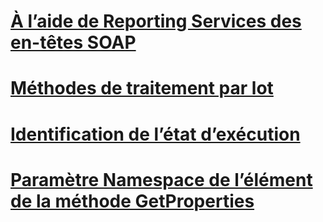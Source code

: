 # [À l’aide de Reporting Services des en-têtes SOAP](using-reporting-services-soap-headers.md)

# [Méthodes de traitement par lot](batching-methods.md)
# [Identification de l’état d’exécution](identifying-execution-state.md)
# [Paramètre Namespace de l’élément de la méthode GetProperties](setting-the-item-namespace-for-the-getproperties-method.md)
